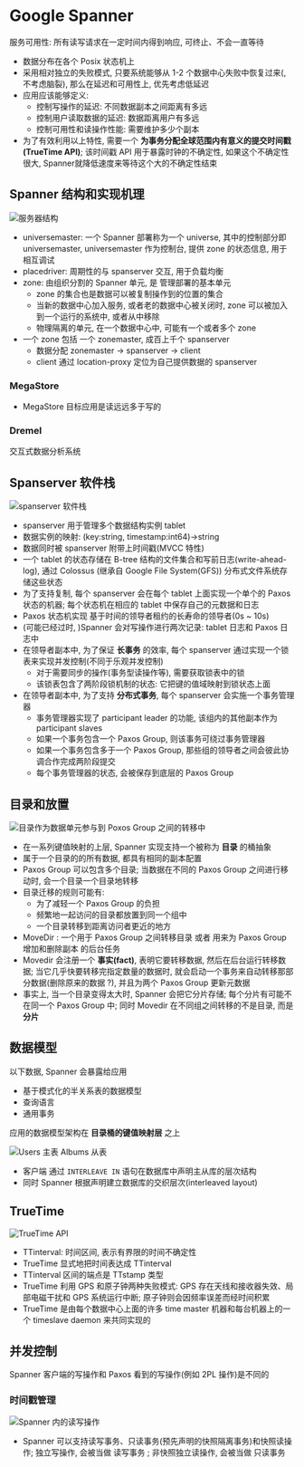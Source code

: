# Google Spanner

服务可用性: 所有读写请求在一定时间内得到响应, 可终止、不会一直等待

- 数据分布在各个 Posix 状态机上
- 采用相对独立的失败模式, 只要系统能够从 1-2 个数据中心失败中恢复过来(, 不考虑脑裂), 那么在延迟和可用性上, 优先考虑低延迟
- 应用应该能够定义:
  - 控制写操作的延迟: 不同数据副本之间距离有多远
  - 控制用户读取数据的延迟: 数据距离用户有多远
  - 控制可用性和读操作性能: 需要维护多少个副本
- 为了有效利用以上特性, 需要一个 **为事务分配全球范围内有意义的提交时间戳(TrueTime API)**; 该时间戳 API 用于暴露时钟的不确定性, 如果这个不确定性很大, Spanner就降低速度来等待这个大的不确定性结束

## Spanner 结构和实现机理

![服务器结构](GoogleSpanner-fig1.jpg)

- universemaster: 一个 Spanner 部署称为一个 universe, 其中的控制部分即 universemaster, universemaster 作为控制台, 提供 zone 的状态信息, 用于相互调试
- placedriver: 周期性的与 spanserver 交互, 用于负载均衡
- zone: 由组织分割的 Spanner 单元, 是 管理部署的基本单元
  - zone 的集合也是数据可以被复制操作到的位置的集合
  - 当新的数据中心加入服务, 或者老的数据中心被关闭时, zone 可以被加入到一个运行的系统中, 或者从中移除
  - 物理隔离的单元, 在一个数据中心中, 可能有一个或者多个 zone
- 一个 zone 包括 一个 zonemaster, 成百上千个 spanserver
  - 数据分配 zonemaster -> spanserver -> client
  - client 通过 location-proxy 定位为自己提供数据的 spanserver

### MegaStore

- MegaStore 目标应用是读远远多于写的

### Dremel

交互式数据分析系统

## Spanserver 软件栈

![spanserver 软件栈](GoogleSpanner-fig2.jpg)

- spanserver 用于管理多个数据结构实例 tablet
- 数据实例的映射: (key:string, timestamp:int64)->string
- 数据同时被 spanserver 附带上时间戳(MVCC 特性)
- 一个 tablet 的状态存储在 B-tree 结构的文件集合和写前日志(write-ahead-log), 通过 Colossus (继承自 Google File System(GFS)) 分布式文件系统存储这些状态
- 为了支持复制, 每个 spanserver 会在每个 tablet 上面实现一个单个的 Paxos 状态的机器; 每个状态机在相应的 tablet 中保存自己的元数据和日志
- Paxos 状态机实现 基于时间的领导者租约的长寿命的领导者(0s ~ 10s)
- (可能已经过时, )Spanner 会对写操作进行两次记录: tablet 日志和 Paxos 日志中
- 在领导者副本中, 为了保证 **长事务** 的效率, 每个 spanserver 通过实现一个锁表来实现并发控制(不同于乐观并发控制)
  - 对于需要同步的操作(事务型读操作等), 需要获取锁表中的锁
  - 该锁表包含了两阶段锁机制的状态: 它把键的值域映射到锁状态上面
- 在领导者副本中, 为了支持 **分布式事务**, 每个 spanserver 会实施一个事务管理器
  - 事务管理器实现了 participant leader 的功能, 该组内的其他副本作为 participant slaves
  - 如果一个事务包含一个 Paxos Group, 则该事务可绕过事务管理器
  - 如果一个事务包含多于一个 Paxos Group, 那些组的领导者之间会彼此协调合作完成两阶段提交
  - 每个事务管理器的状态, 会被保存到底层的 Paxos Group

## 目录和放置

![目录作为数据单元参与到 Poxos Group 之间的转移中](GoogleSpanner-fig3.jpg)

- 在一系列键值映射的上层, Spanner 实现支持一个被称为 **目录** 的桶抽象
- 属于一个目录的的所有数据, 都具有相同的副本配置
- Paxos Group 可以包含多个目录; 当数据在不同的 Paxos Group 之间进行移动时, 会一个目录一个目录地转移
- 目录迁移的规则可能有:
  - 为了减轻一个 Paxos Group 的负担
  - 频繁地一起访问的目录都放置到同一个组中
  - 一个目录转移到距离访问者更近的地方
- MoveDir : 一个用于 Paxos Group 之间转移目录 或者 用来为 Paxos Group 增加和删除副本 的后台任务
- Movedir 会注册一个 **事实(fact)**, 表明它要转移数据, 然后在后台运行转移数据; 当它几乎快要转移完指定数量的数据时, 就会启动一个事务来自动转移那部分数据(删除原来的数据 ?), 并且为两个 Paxos Group 更新元数据
- 事实上, 当一个目录变得太大时, Spanner 会把它分片存储; 每个分片有可能不在同一个 Paxos Group 中; 同时 Movedir 在不同组之间转移的不是目录, 而是 **分片**

## 数据模型

以下数据, Spanner 会暴露给应用
- 基于模式化的半关系表的数据模型
- 查询语言
- 通用事务

应用的数据模型架构在 **目录桶的键值映射层** 之上

![Users 主表 Albums 从表](GoogleSpanner-fig4.jpg)

- 客户端 通过 `INTERLEAVE IN` 语句在数据库中声明主从库的层次结构
- 同时 Spanner 根据声明建立数据库的交织层次(interleaved layout)

## TrueTime

![TrueTime API](GoogleSpanner-tab1.jpg)

- TTinterval: 时间区间, 表示有界限的时间不确定性
- TrueTime 显式地把时间表达成 TTinterval
- TTinterval 区间的端点是 TTstamp 类型
- TrueTime 利用 GPS 和原子钟两种失败模式: GPS 存在天线和接收器失效、局部电磁干扰和 GPS 系统运行中断; 原子钟则会因频率误差而经时间积累
- TrueTime 是由每个数据中心上面的许多 time master 机器和每台机器上的一个 timeslave daemon 来共同实现的

## 并发控制

Spanner 客户端的写操作和 Paxos 看到的写操作(例如 2PL 操作)是不同的

### 时间戳管理

![Spanner 内的读写操作](GoogleSpanner-tab2.jpg)

- Spanner 可以支持读写事务、只读事务(预先声明的快照隔离事务)和快照读操作; 独立写操作, 会被当做 读写事务 ; 非快照独立读操作, 会被当做 只读事务

